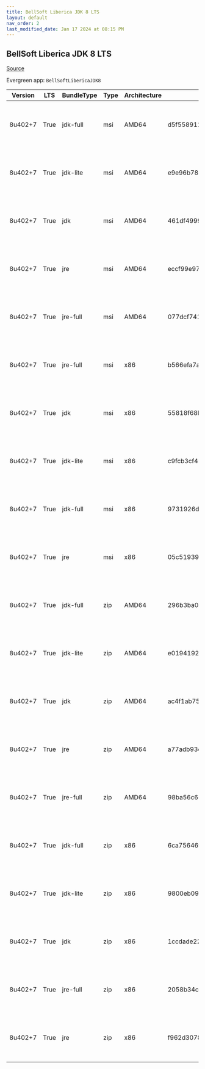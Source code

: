 ```yaml
---
title: BellSoft Liberica JDK 8 LTS
layout: default
nav_order: 2
last_modified_date: Jan 17 2024 at 08:15 PM
---
```


## BellSoft Liberica JDK 8 LTS

[Source](https://bell-sw.com/libericajdk/)

Evergreen app: `BellSoftLibericaJDK8`

| Version | LTS  | BundleType | Type | Architecture | Sha1                                     | Size      | URI                                                                                                                                                                                                                  |
| ------- | ---- | ---------- | ---- | ------------ | ---------------------------------------- | --------- | -------------------------------------------------------------------------------------------------------------------------------------------------------------------------------------------------------------------- |
| 8u402+7 | True | jdk-full   | msi  | AMD64        | d5f5589115ceccf4ab92178d8d3349e0eefa6d5b | 144244736 | [https://github.com/bell-sw/Liberica/releases/download/8u402+7/bellsoft-jdk8u402+7-windows-amd64-full.msi](https://github.com/bell-sw/Liberica/releases/download/8u402+7/bellsoft-jdk8u402+7-windows-amd64-full.msi) |
| 8u402+7 | True | jdk-lite   | msi  | AMD64        | e9e96b78131e379625a9735367faaae361e0d863 | 53182464  | [https://github.com/bell-sw/Liberica/releases/download/8u402+7/bellsoft-jdk8u402+7-windows-amd64-lite.msi](https://github.com/bell-sw/Liberica/releases/download/8u402+7/bellsoft-jdk8u402+7-windows-amd64-lite.msi) |
| 8u402+7 | True | jdk        | msi  | AMD64        | 461df49997221cd133e56db1169f78ef0d517fd8 | 104120320 | [https://github.com/bell-sw/Liberica/releases/download/8u402+7/bellsoft-jdk8u402+7-windows-amd64.msi](https://github.com/bell-sw/Liberica/releases/download/8u402+7/bellsoft-jdk8u402+7-windows-amd64.msi)           |
| 8u402+7 | True | jre        | msi  | AMD64        | eccf99e973c685aad353b1a1de64dca7954b019c | 40767488  | [https://github.com/bell-sw/Liberica/releases/download/8u402+7/bellsoft-jre8u402+7-windows-amd64.msi](https://github.com/bell-sw/Liberica/releases/download/8u402+7/bellsoft-jre8u402+7-windows-amd64.msi)           |
| 8u402+7 | True | jre-full   | msi  | AMD64        | 077dcf7410516c0088493a2920285dbc3d3a95fe | 79245312  | [https://github.com/bell-sw/Liberica/releases/download/8u402+7/bellsoft-jre8u402+7-windows-amd64-full.msi](https://github.com/bell-sw/Liberica/releases/download/8u402+7/bellsoft-jre8u402+7-windows-amd64-full.msi) |
| 8u402+7 | True | jre-full   | msi  | x86          | b566efa7a229c28a9c7e92a99c6e04e3c86075a2 | 72544256  | [https://github.com/bell-sw/Liberica/releases/download/8u402+7/bellsoft-jre8u402+7-windows-i586-full.msi](https://github.com/bell-sw/Liberica/releases/download/8u402+7/bellsoft-jre8u402+7-windows-i586-full.msi)   |
| 8u402+7 | True | jdk        | msi  | x86          | 55818f68b6e3c9b6d9d8fe5b1d996f9cba6565b9 | 104960000 | [https://github.com/bell-sw/Liberica/releases/download/8u402+7/bellsoft-jdk8u402+7-windows-i586.msi](https://github.com/bell-sw/Liberica/releases/download/8u402+7/bellsoft-jdk8u402+7-windows-i586.msi)             |
| 8u402+7 | True | jdk-lite   | msi  | x86          | c9fcb3cf4b2a23bddbe6f106f2b4bb7d9d90f793 | 52269056  | [https://github.com/bell-sw/Liberica/releases/download/8u402+7/bellsoft-jdk8u402+7-windows-i586-lite.msi](https://github.com/bell-sw/Liberica/releases/download/8u402+7/bellsoft-jdk8u402+7-windows-i586-lite.msi)   |
| 8u402+7 | True | jdk-full   | msi  | x86          | 9731926d6e382fd8cd19a22425c233faf52d57c4 | 139919360 | [https://github.com/bell-sw/Liberica/releases/download/8u402+7/bellsoft-jdk8u402+7-windows-i586-full.msi](https://github.com/bell-sw/Liberica/releases/download/8u402+7/bellsoft-jdk8u402+7-windows-i586-full.msi)   |
| 8u402+7 | True | jre        | msi  | x86          | 05c51939d057331db7b084c61cbd9c2a3b8ebd91 | 39092224  | [https://github.com/bell-sw/Liberica/releases/download/8u402+7/bellsoft-jre8u402+7-windows-i586.msi](https://github.com/bell-sw/Liberica/releases/download/8u402+7/bellsoft-jre8u402+7-windows-i586.msi)             |
| 8u402+7 | True | jdk-full   | zip  | AMD64        | 296b3ba0434c06aaadbdd1ebda751fd5c9169a3e | 148686754 | [https://github.com/bell-sw/Liberica/releases/download/8u402+7/bellsoft-jdk8u402+7-windows-amd64-full.zip](https://github.com/bell-sw/Liberica/releases/download/8u402+7/bellsoft-jdk8u402+7-windows-amd64-full.zip) |
| 8u402+7 | True | jdk-lite   | zip  | AMD64        | e01941925e60a844345c5dd8daebfe4e1ece0cc8 | 53635050  | [https://github.com/bell-sw/Liberica/releases/download/8u402+7/bellsoft-jdk8u402+7-windows-amd64-lite.zip](https://github.com/bell-sw/Liberica/releases/download/8u402+7/bellsoft-jdk8u402+7-windows-amd64-lite.zip) |
| 8u402+7 | True | jdk        | zip  | AMD64        | ac4f1ab7522768949f8ff5b324a4c920e8ca026f | 108403654 | [https://github.com/bell-sw/Liberica/releases/download/8u402+7/bellsoft-jdk8u402+7-windows-amd64.zip](https://github.com/bell-sw/Liberica/releases/download/8u402+7/bellsoft-jdk8u402+7-windows-amd64.zip)           |
| 8u402+7 | True | jre        | zip  | AMD64        | a77adb93e66a1ef4162724561234edcfa95f7c07 | 39887949  | [https://github.com/bell-sw/Liberica/releases/download/8u402+7/bellsoft-jre8u402+7-windows-amd64.zip](https://github.com/bell-sw/Liberica/releases/download/8u402+7/bellsoft-jre8u402+7-windows-amd64.zip)           |
| 8u402+7 | True | jre-full   | zip  | AMD64        | 98ba56c6c9a7b5676991122748648950e0b1571a | 78541030  | [https://github.com/bell-sw/Liberica/releases/download/8u402+7/bellsoft-jre8u402+7-windows-amd64-full.zip](https://github.com/bell-sw/Liberica/releases/download/8u402+7/bellsoft-jre8u402+7-windows-amd64-full.zip) |
| 8u402+7 | True | jdk-full   | zip  | x86          | 6ca75646f842572a8b54f34564bf5b924532a396 | 144306016 | [https://github.com/bell-sw/Liberica/releases/download/8u402+7/bellsoft-jdk8u402+7-windows-i586-full.zip](https://github.com/bell-sw/Liberica/releases/download/8u402+7/bellsoft-jdk8u402+7-windows-i586-full.zip)   |
| 8u402+7 | True | jdk-lite   | zip  | x86          | 9800eb09e9b62939e24871a42a15756d6849989d | 52661604  | [https://github.com/bell-sw/Liberica/releases/download/8u402+7/bellsoft-jdk8u402+7-windows-i586-lite.zip](https://github.com/bell-sw/Liberica/releases/download/8u402+7/bellsoft-jdk8u402+7-windows-i586-lite.zip)   |
| 8u402+7 | True | jdk        | zip  | x86          | 1ccdade224c66ad9992d92b111373004b893f6cb | 109174397 | [https://github.com/bell-sw/Liberica/releases/download/8u402+7/bellsoft-jdk8u402+7-windows-i586.zip](https://github.com/bell-sw/Liberica/releases/download/8u402+7/bellsoft-jdk8u402+7-windows-i586.zip)             |
| 8u402+7 | True | jre-full   | zip  | x86          | 2058b34c33c7a5a8b0be9436b1c6236f3dfacd5e | 71822532  | [https://github.com/bell-sw/Liberica/releases/download/8u402+7/bellsoft-jre8u402+7-windows-i586-full.zip](https://github.com/bell-sw/Liberica/releases/download/8u402+7/bellsoft-jre8u402+7-windows-i586-full.zip)   |
| 8u402+7 | True | jre        | zip  | x86          | f962d30780d9169945545441d049c03d624b6783 | 38224851  | [https://github.com/bell-sw/Liberica/releases/download/8u402+7/bellsoft-jre8u402+7-windows-i586.zip](https://github.com/bell-sw/Liberica/releases/download/8u402+7/bellsoft-jre8u402+7-windows-i586.zip)             |

